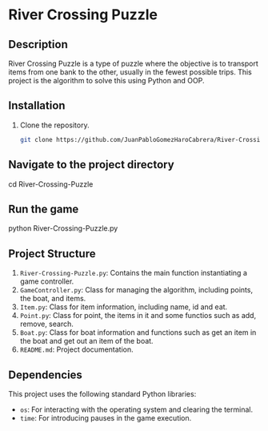 # River Crossing Puzzle

## Description
River Crossing Puzzle is a type of puzzle where the objective is to transport items from one bank to the other, usually in the fewest possible trips. This project is the algorithm to solve this using Python and OOP.

## Installation
1. Clone the repository.
   ```bash
   git clone https://github.com/JuanPabloGomezHaroCabrera/River-Crossing-Puzzle.git

## Navigate to the project directory
cd River-Crossing-Puzzle

## Run the game
python River-Crossing-Puzzle.py

## Project Structure
1. `River-Crossing-Puzzle.py`: Contains the main function instantiating a game controller.
2. `GameController.py`: Class for managing the algorithm, including points, the boat, and items.
3. `Item.py`: Class for item information, including name, id and eat.
4. `Point.py`: Class for point, the items in it and some functios such as add, remove, search.
5. `Boat.py`: Class for boat information and functions such as get an item in the boat and get out an item of the boat.
6. `README.md`: Project documentation.

## Dependencies
This project uses the following standard Python libraries:

* `os`: For interacting with the operating system and clearing the terminal.
* `time`: For introducing pauses in the game execution.
